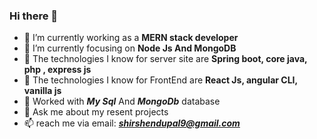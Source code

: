 ### Hi there 👋

- 🔭 I’m currently working as a **MERN stack developer**
- 🌱 I’m currently focusing on **Node Js And MongoDB**
- 👯 The technologies I know for server site are **Spring boot, core java, php , express js**
- 👯 The technologies I know for FrontEnd are **React Js, angular CLI, vanilla js**
- 🤔 Worked with ***My Sql*** And ***MongoDb*** database
- 💬 Ask me about my resent projects
- 📫 reach me via email: ***shirshendupal9@gmail.com***


 <div style = "text-align:center;">
        <img src="https://github-readme-streak-stats.herokuapp.com/?user=Shirshendu-Pal&theme=tokyonight&hide_border=true" alt="" srcset="">
  </div>
